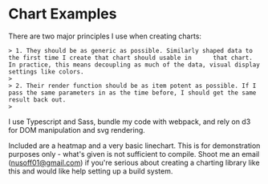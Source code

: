 # Chart Examples

There are two major principles I use when creating charts:
 
    > 1. They should be as generic as possible. Similarly shaped data to the first time I create that chart should usable in      that chart. In practice, this means decoupling as much of the data, visual display settings like colors.
    >
    > 2. Their render function should be as item potent as possible. If I pass the same parameters in as the time before, I should get the same result back out.
    >


I use Typescript and Sass, bundle my code with webpack, and rely on d3 for DOM manipulation and svg rendering.


Included are a heatmap and a very basic linechart. This is for demonstration purposes only - what's given is not sufficient to compile. Shoot me an email (nusoff01@gmail.com) if you're serious about creating a charting library like this and would like help setting up a build system.
